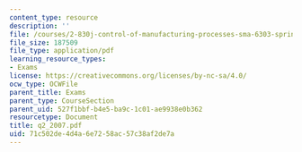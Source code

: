 ```yaml
---
content_type: resource
description: ''
file: /courses/2-830j-control-of-manufacturing-processes-sma-6303-spring-2008/71c502de4d4a6e7258ac57c38af2de7a_q2_2007.pdf
file_size: 187509
file_type: application/pdf
learning_resource_types:
- Exams
license: https://creativecommons.org/licenses/by-nc-sa/4.0/
ocw_type: OCWFile
parent_title: Exams
parent_type: CourseSection
parent_uid: 527f1bbf-b4e5-ba9c-1c01-ae9938e0b362
resourcetype: Document
title: q2_2007.pdf
uid: 71c502de-4d4a-6e72-58ac-57c38af2de7a
---
```

